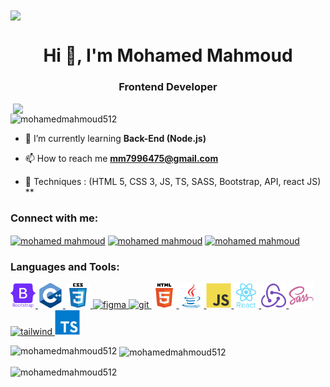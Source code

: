 <img align="center" width="700px" src="https://i.pinimg.com/originals/d4/81/f3/d481f3c72e283309071f79e01b05c06d.gif">
<h1 align="center">Hi 👋, I'm Mohamed Mahmoud</h1>
<h3 align="center">Frontend Developer</h3>
<img align="right" width="500px" src="https://i.pinimg.com/originals/88/15/63/881563d6444b370fa4ceea0c3183bb4c.gif">
<p align="left"> <img src="https://komarev.com/ghpvc/?username=mohamedmahmoud512&label=Profile%20views&color=0e75b6&style=flat" alt="mohamedmahmoud512" /> </p>

- 🌱 I’m currently learning **Back-End (Node.js)**

- 📫 How to reach me **mm7996475@gmail.com**

- 🎯 Techniques : (HTML 5, CSS 3, JS, TS, SASS, Bootstrap, API, react JS) **

<h3 align="left">Connect with me:</h3>
<p align="left">
<a href="https://dev.to/mohamed mahmoud" target="blank"><img align="center" src="https://raw.githubusercontent.com/rahuldkjain/github-profile-readme-generator/master/src/images/icons/Social/devto.svg" alt="mohamed mahmoud" height="30" width="40" /></a>
<a href="https://linkedin.com/in/mohamed mahmoud" target="blank"><img align="center" src="https://raw.githubusercontent.com/rahuldkjain/github-profile-readme-generator/master/src/images/icons/Social/linked-in-alt.svg" alt="mohamed mahmoud" height="30" width="40" /></a>
<a href="https://fb.com/mohamed mahmoud" target="blank"><img align="center" src="https://raw.githubusercontent.com/rahuldkjain/github-profile-readme-generator/master/src/images/icons/Social/facebook.svg" alt="mohamed mahmoud" height="30" width="40" /></a>
</p>

<h3 align="left">Languages and Tools:</h3>
<p align="left"> <a href="https://getbootstrap.com" target="_blank" rel="noreferrer"> <img src="https://raw.githubusercontent.com/devicons/devicon/master/icons/bootstrap/bootstrap-plain-wordmark.svg" alt="bootstrap" width="40" height="40"/> </a> <a href="https://www.w3schools.com/cpp/" target="_blank" rel="noreferrer"> <img src="https://raw.githubusercontent.com/devicons/devicon/master/icons/cplusplus/cplusplus-original.svg" alt="cplusplus" width="40" height="40"/> </a> <a href="https://www.w3schools.com/css/" target="_blank" rel="noreferrer"> <img src="https://raw.githubusercontent.com/devicons/devicon/master/icons/css3/css3-original-wordmark.svg" alt="css3" width="40" height="40"/> </a> <a href="https://www.figma.com/" target="_blank" rel="noreferrer"> <img src="https://www.vectorlogo.zone/logos/figma/figma-icon.svg" alt="figma" width="40" height="40"/> </a> <a href="https://git-scm.com/" target="_blank" rel="noreferrer"> <img src="https://www.vectorlogo.zone/logos/git-scm/git-scm-icon.svg" alt="git" width="40" height="40"/> </a> <a href="https://www.w3.org/html/" target="_blank" rel="noreferrer"> <img src="https://raw.githubusercontent.com/devicons/devicon/master/icons/html5/html5-original-wordmark.svg" alt="html5" width="40" height="40"/> </a> <a href="https://www.java.com" target="_blank" rel="noreferrer"> <img src="https://raw.githubusercontent.com/devicons/devicon/master/icons/java/java-original.svg" alt="java" width="40" height="40"/> </a> <a href="https://developer.mozilla.org/en-US/docs/Web/JavaScript" target="_blank" rel="noreferrer"> <img src="https://raw.githubusercontent.com/devicons/devicon/master/icons/javascript/javascript-original.svg" alt="javascript" width="40" height="40"/> </a> <a href="https://reactjs.org/" target="_blank" rel="noreferrer"> <img src="https://raw.githubusercontent.com/devicons/devicon/master/icons/react/react-original-wordmark.svg" alt="react" width="40" height="40"/> </a> <a href="https://redux.js.org" target="_blank" rel="noreferrer"> <img src="https://raw.githubusercontent.com/devicons/devicon/master/icons/redux/redux-original.svg" alt="redux" width="40" height="40"/> </a> <a href="https://sass-lang.com" target="_blank" rel="noreferrer"> <img src="https://raw.githubusercontent.com/devicons/devicon/master/icons/sass/sass-original.svg" alt="sass" width="40" height="40"/> </a> <a href="https://tailwindcss.com/" target="_blank" rel="noreferrer"> <img src="https://www.vectorlogo.zone/logos/tailwindcss/tailwindcss-icon.svg" alt="tailwind" width="40" height="40"/> </a> <a href="https://www.typescriptlang.org/" target="_blank" rel="noreferrer"> <img src="https://raw.githubusercontent.com/devicons/devicon/master/icons/typescript/typescript-original.svg" alt="typescript" width="40" height="40"/> </a> </p>

<p><img align="left" src="https://github-readme-stats.vercel.app/api/top-langs?username=mohamedmahmoud512&show_icons=true&locale=en&layout=compact" alt="mohamedmahmoud512" /></p>

<p>&nbsp;<img align="center" src="https://github-readme-stats.vercel.app/api?username=mohamedmahmoud512&show_icons=true&locale=en" alt="mohamedmahmoud512" /></p>

<p><img align="center" src="https://github-readme-streak-stats.herokuapp.com/?user=mohamedmahmoud512&" alt="mohamedmahmoud512" /></p>
